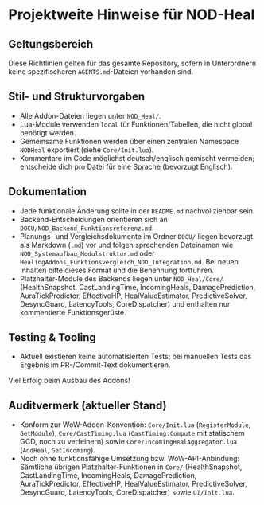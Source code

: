 # Projektweite Hinweise für NOD-Heal

## Geltungsbereich
Diese Richtlinien gelten für das gesamte Repository, sofern in Unterordnern keine spezifischeren `AGENTS.md`-Dateien vorhanden sind.

## Stil- und Strukturvorgaben
- Alle Addon-Dateien liegen unter `NOD_Heal/`.
- Lua-Module verwenden `local` für Funktionen/Tabellen, die nicht global benötigt werden.
- Gemeinsame Funktionen werden über einen zentralen Namespace `NODHeal` exportiert (siehe `Core/Init.lua`).
- Kommentare im Code möglichst deutsch/englisch gemischt vermeiden; entscheide dich pro Datei für eine Sprache (bevorzugt Englisch).

## Dokumentation
- Jede funktionale Änderung sollte in der `README.md` nachvollziehbar sein.
- Backend-Entscheidungen orientieren sich an `DOCU/NOD_Backend_Funktionsreferenz.md`.
- Planungs- und Vergleichsdokumente im Ordner `DOCU/` liegen bevorzugt als Markdown (`.md`) vor und folgen sprechenden Dateinamen wie `NOD_Systemaufbau_Modulstruktur.md` oder `HealingAddons_Funktionsvergleich_NOD_Integration.md`. Bei neuen Inhalten bitte dieses Format und die Benennung fortführen.
- Platzhalter-Module des Backends liegen unter `NOD_Heal/Core/` (HealthSnapshot, CastLandingTime, IncomingHeals, DamagePrediction, AuraTickPredictor, EffectiveHP, HealValueEstimator, PredictiveSolver, DesyncGuard, LatencyTools, CoreDispatcher) und enthalten nur kommentierte Funktionsgerüste.

## Testing & Tooling
- Aktuell existieren keine automatisierten Tests; bei manuellen Tests das Ergebnis im PR-/Commit-Text dokumentieren.

Viel Erfolg beim Ausbau des Addons!

## Auditvermerk (aktueller Stand)
- Konform zur WoW-Addon-Konvention: `Core/Init.lua` (`RegisterModule`, `GetModule`), `Core/CastTiming.lua` (`CastTiming:Compute` mit statischem GCD, noch zu verfeinern) sowie `Core/IncomingHealAggregator.lua` (`AddHeal`, `GetIncoming`).
- Noch ohne funktionsfähige Umsetzung bzw. WoW-API-Anbindung: Sämtliche übrigen Platzhalter-Funktionen in `Core/` (HealthSnapshot, CastLandingTime, IncomingHeals, DamagePrediction, AuraTickPredictor, EffectiveHP, HealValueEstimator, PredictiveSolver, DesyncGuard, LatencyTools, CoreDispatcher) sowie `UI/Init.lua`.
